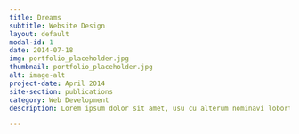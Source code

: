 ```yaml
---
title: Dreams
subtitle: Website Design
layout: default
modal-id: 1
date: 2014-07-18
img: portfolio_placeholder.jpg
thumbnail: portfolio_placeholder.jpg
alt: image-alt
project-date: April 2014
site-section: publications
category: Web Development
description: Lorem ipsum dolor sit amet, usu cu alterum nominavi lobortis. At duo novum diceret. Tantas apeirian vix et, usu sanctus postulant inciderint ut, populo diceret necessitatibus in vim. Cu eum dicam feugiat noluisse.

---
```


